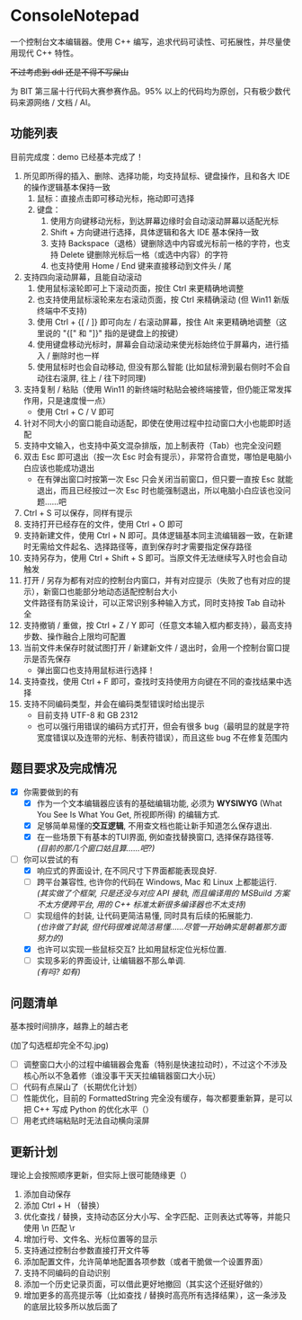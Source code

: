 # ConsoleNotepad

一个控制台文本编辑器。使用 C++ 编写，追求代码可读性、可拓展性，并尽量使用现代 C++ 特性。

~~不过考虑到 ddl 还是不得不写屎山~~

为 BIT 第三届十行代码大赛参赛作品。95% 以上的代码均为原创，只有极少数代码来源网络 / 文档 / AI。

## 功能列表
目前完成度：demo 已经基本完成了！

1. 所见即所得的插入、删除、选择功能，均支持鼠标、键盘操作，且和各大 IDE 的操作逻辑基本保持一致
	1. 鼠标：直接点击即可移动光标，拖动即可选择
	2. 键盘：
		1. 使用方向键移动光标，到达屏幕边缘时会自动滚动屏幕以适配光标
		2. Shift + 方向键进行选择，具体逻辑和各大 IDE 基本保持一致
		3. 支持 Backspace（退格）键删除选中内容或光标前一格的字符，也支持 Delete 键删除光标后一格（或选中内容）的字符
		4. 也支持使用 Home / End 键来直接移动到文件头 / 尾
2. 支持四向滚动屏幕，且能自动滚动
	1. 使用鼠标滚轮即可上下滚动页面，按住 Ctrl 来更精确地调整
	2. 也支持使用鼠标滚轮来左右滚动页面，按 Ctrl 来精确滚动   (但 Win11 新版终端中不支持)
	3. 使用 Ctrl + {[ / ]} 即可向左 / 右滚动屏幕，按住 Alt 来更精确地调整（这里说的 "{[" 和 "]}" 指的是键盘上的按键）
	4. 使用键盘移动光标时，屏幕会自动滚动来使光标始终位于屏幕内，进行插入 / 删除时也一样
	5. 使用鼠标时也会自动移动, 但没有那么智能 (比如鼠标滑到最右侧时不会自动往右滚屏, 往上 / 往下时同理)
3. 支持复制 / 粘贴（使用 Win11 的新终端时粘贴会被终端接管，但仍能正常发挥作用，只是速度慢一点）
	- 使用 Ctrl + C / V 即可
4. 针对不同大小的窗口能自动适配，即使在使用过程中拉动窗口大小也能即时适配
5. 支持中文输入，也支持中英文混杂排版，加上制表符（Tab）也完全没问题
6. 双击 Esc 即可退出（按一次 Esc 时会有提示），非常符合直觉，哪怕是电脑小白应该也能成功退出
	- 在有弹出窗口时按第一次 Esc 只会关闭当前窗口，但只要一直按 Esc 就能退出，而且已经按过一次 Esc 时也能强制退出，所以电脑小白应该也没问题......吧
7. Ctrl + S 可以保存，同样有提示
8. 支持打开已经存在的文件，使用 Ctrl + O 即可
9. 支持新建文件，使用 Ctrl + N 即可。具体逻辑基本同主流编辑器一致，在新建时无需给文件起名、选择路径等，直到保存时才需要指定保存路径
10. 支持另存为，使用 Ctrl + Shift + S 即可。当原文件无法继续写入时也会自动触发
11. 打开 / 另存为都有对应的控制台内窗口，并有对应提示（失败了也有对应的提示），新窗口也能部分地动态适配控制台大小    
    文件路径有防呆设计，可以正常识别多种输入方式，同时支持按 Tab 自动补全
12. 支持撤销 / 重做，按 Ctrl + Z / Y 即可（任意文本输入框内都支持），最高支持步数、操作融合上限均可配置
13. 当前文件未保存时就试图打开 / 新建新文件 / 退出时，会用一个控制台窗口提示是否先保存
	- 弹出窗口也支持用鼠标进行选择！
14. 支持查找，使用 Ctrl + F 即可，查找时支持使用方向键在不同的查找结果中选择
15. 支持不同编码类型，并会在编码类型错误时给出提示
	- 目前支持 UTF-8 和 GB 2312
	- 也可以强行用错误的编码方式打开，但会有很多 bug（最明显的就是字符宽度错误以及连带的光标、制表符错误），而且这些 bug 不在修复范围内

## 题目要求及完成情况
- [x] 你需要做到的有
	- [x] 作为一个文本编辑器应该有的基础编辑功能, 必须为 **WYSIWYG**  (What You See Is What You Get, 所视即所得) 的编辑方式.
	- [x] 足够简单易懂的**交互逻辑**, 不用查文档也能让新手知道怎么保存退出.
	- [x] 在一些场景下有基本的TUI界面, 例如查找替换窗口, 选择保存路径等.  
		  *(目前的那几个窗口姑且算......吧?)*
- [ ] 你可以尝试的有
	- [x] 响应式的界面设计, 在不同尺寸下界面都能表现良好.
	- [ ] 跨平台兼容性, 也许你的代码在 Windows, Mac 和 Linux 上都能运行.  
	      *(其实做了个框架, 只是还没与对应 API 接轨, 而且编译用的 MSBuild 方案不太方便跨平台, 用的 C++ 标准太新很多编译器也不太支持)*
	- [ ] 实现组件的封装, 让代码更简洁易懂, 同时具有后续的拓展能力.    
		  *(也许做了封装, 但代码很难说简洁易懂......尽管一开始确实是朝着那方面努力的)*
	- [x] 也许可以实现一些鼠标交互? 比如用鼠标定位光标位置.
	- [ ] 实现多彩的界面设计, 让编辑器不那么单调.   
		  *(有吗? 如有)*

## 问题清单
基本按时间排序，越靠上的越古老

(加了勾选框却完全不勾.jpg)
- [ ] 调整窗口大小的过程中编辑器会鬼畜（特别是快速拉动时），不过这个不涉及核心所以不急着修（谁没事干天天拉编辑器窗口大小玩）
- [ ] 代码有点屎山了（长期优化计划）
- [ ] 性能优化，目前的 FormattedString 完全没有缓存，每次都要重新算，是可以把 C++ 写成 Python 的优化水平（）
- [ ] 用老式终端粘贴时无法自动横向滚屏

## 更新计划
理论上会按照顺序更新，但实际上很可能随缘更（）

1. 添加自动保存
2. 添加 Ctrl + H （替换）
3. 优化查找 / 替换，支持动态区分大小写、全字匹配、正则表达式等等，并能只使用 \n 匹配 \r
4. 增加行号、文件名、光标位置等的显示
5. 支持通过控制台参数直接打开文件等
6. 添加配置文件，允许简单地配置各项参数（或者干脆做一个设置界面）
7. 支持不同编码的自动识别
8. 添加一个历史记录页面，可以借此更好地撤回（其实这个还挺好做的）
9. 增加更多的高亮提示等（比如查找 / 替换时高亮所有选择结果），这一条涉及的底层比较多所以放后面了
